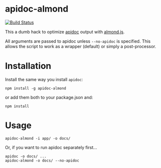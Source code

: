 # apidoc-almond

[![Build Status](https://travis-ci.org/rwstauner/apidoc-almond.svg?branch=master)](https://travis-ci.org/rwstauner/apidoc-almond)

This a dumb hack to optimize [apidoc][apidoc] output with [almond.js][almond].

All arguments are passed to apidoc unless `--no-apidoc` is specified.
This allows the script to work as a wrapper (default) or simply a post-processor.


# Installation

Install the same way you install `apidoc`:

    npm install -g apidoc-almond

or add them both to your package.json and:

    npm install


# Usage

    apidoc-almond -i app/ -o docs/

Or, if you want to run apidoc separately first...

    apidoc -o docs/ ...
    apidoc-almond -o docs/ --no-apidoc


[almond]: https://github.com/jrburke/almond
[apidoc]: https://github.com/apidoc/apidoc
